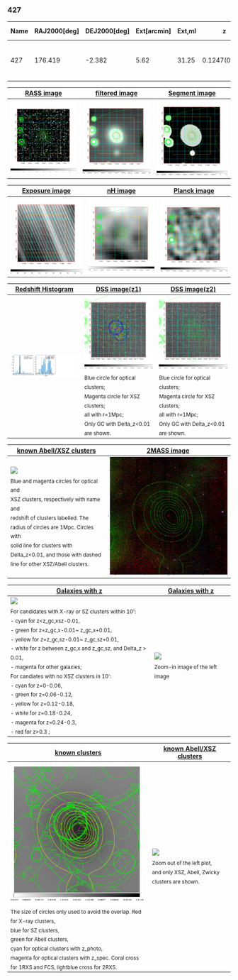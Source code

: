 <div STYLE="page-break-after: always;"></div>

### 427

|Name|RAJ2000[deg]|DEJ2000[deg] |Ext[arcmin]| Ext,ml | z | z_src| C|GC(XSZ,Delta_z<0.01)| GC(OPT,Delta_z<0.01)|GC| R_sig[arcmin] | R500[arcmin] | R500[Mpc]| CRsig[c/s] | CR500[c/s] |L500[1E44 erg/s]|F500[1E-12 erg/s/cm^2]| M500[1E14 Msun]|Tx[keV]|Cnt_sig|Beta|Rc[arcmin]|Comment|Alias|
|---|---|---|---|---|---|------|---|--------|---------|----------|---|---|---|---|---|---|---|---|---|---|---|---|---|---|
|427| 176.419| -2.382| 5.62| 31.25| 0.1247(0.006)| z1, z_opt| S| -| A, N| A, C, F20, N, W| 13.675| 6.171| 0.828| 0.101(0.035)| 0.092(0.032)| 0.716(0.184)| 1.759(0.452)| 1.82(0.23)| 3.22(0.26)| 43.9| 0.853(-0.159+0.105)| 7.595(-1.585+1.279)| -| t289|

|[RASS image](../image/427/427_img.pdf)|[filtered image](../image/427/427_fil.pdf)|[Segment image](../image/427/427_seg.pdf)|
|-------------------|--------------------|-------------------|
| <img src="../image/427/427_img.png" width="300">  | <img src="../image/427/427_fil.png" width="300">   | <img src="../image/427/427_seg.png" width="300">  |

|[Exposure image](../image/427/427_mex.pdf)| [nH image](../image/427/427_nh.pdf)| [Planck image](../image/427/427_p.pdf)|
|-------------------|--------------------|-------------------|
|<img src="../image/427/427_mex.png" width="300">   | <img src="../image/427/427_nh.png" width="300">    | <img src="../image/427/427_p.png" width="300"> |

|[Redshift Histogram](../image/427/427_zg.pdf) | [DSS image(z1)](../image/427/427_dss_z1.pdf)      |  [DSS image(z2)](../image/427/427_dss_z2.pdf)    |
|-------------------|--------------------|-------------------|
|<img src="../image/427/427_zg.png" width="300"> |<img src="../image/427/427_dss_z1.png" width="300"> <sub><br>Blue circle for optical clusters; <br>Magenta circle for XSZ clusters; <br>all with r=1Mpc; <br>Only GC with Delta_z<0.01 are shown. </sub>| <img src="../image/427/427_dss_z2.png" width="300"><sub><br>Blue circle for optical clusters; <br>Magenta circle for XSZ clusters; <br>all with r=1Mpc; <br>Only GC with Delta_z<0.01 are shown. </sub> |

|[known Abell/XSZ clusters](../image/427/427_m.pdf) | [2MASS image](../image/427/427_2mass.pdf)      |
|-------------------|-------------------|
|<img src=../image/427/427_m.png width="300"> <br><sub>Blue and magenta circles for optical and <br>XSZ clusters, respectively with name and <br>redshift of clusters labelled. The <br>radius of circles are 1Mpc. Circles with <br>solid line for clusters with <br>Delta_z<0.01, and those with dashed <br>line for other XSZ/Abell clusters.        </sub>|<img src="../image/427/427_2mass.png" width="300">  |

|[Galaxies with z](../image/427/427_opt_ned.pdf) |[Galaxies with z](../image/427/427_opt_ned_zoom.pdf) |
|-------------------|-------------------|
| <img src=../image/427/427_opt_ned.png width="300"> <br><sub> For candidates with X-ray or SZ clusters within 10': <br> - cyan for z<z_gc,xsz-0.01, <br> - green for z=z_gc,x-0.01~ z_gc,x+0.01, <br> - yellow for z=z_gc,sz-0.01~ z_gc,sz+0.01, <br> - white for z between z_gc,x and z_gc,sz, and Delta_z > 0.01, <br> - magenta for other galaxies; <br>For candiates with no XSZ clusters in 10': <br> - cyan for z=0-0.06, <br> - green for z=0.06-0.12, <br> - yellow for z=0.12-0.18, <br> - white for z=0.18-0.24, <br> - magenta for z=0.24-0.3, <br> - red for z>0.3 ;  </sub>|<img src=../image/427/427_opt_ned_zoom.png width="300">  <br><sub> Zoom-in image of the left image</sub>|

|[known clusters](../image/427/427_gc.pdf) |[known Abell/XSZ clusters](../image/427/427_gc_large.pdf) |
|-------------------|-------------------|
| <img src=../image/427/427_gc.png width="300"> <br><sub> The size of circles only used to avoid the overlap. Red for X-ray clusters, <br> blue for SZ clusters, <br> green for Abell clusters, <br> cyan for optical clusters with z_photo, <br> magenta for optical clusters with z_spec. Coral cross for 1RXS and FCS, lightblue cross for 2RXS. </sub>|<img src=../image/427/427_gc_large.png width="300"> <br><sub> Zoom out of the left plot, <br> and only XSZ, Abell, Zwicky clusters are shown. </sub> |




